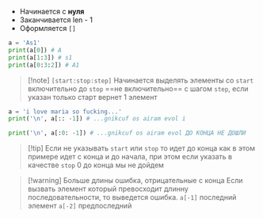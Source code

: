 
- Начинается с **нуля**
- Заканчивается len - 1
- Оформляется `[]`
```python
a = 'As1'
print(a[0]) # A
print(a[1:3]) # s1
print(a[0:3:2]) # A1
```

> [!note] `[start:stop:step]`
> Начинается выделять элементы со `start` включительно до `stop`  ==не включительно== с шагом `step`, если указан только старт вернет 1 элемент

```python
a = 'i love maria so fucking...' 
print('\n', a[:: -1]) # ...gnikcuf os airam evol i

print('\n', a[:0: -1]) # ...gnikcuf os airam evol ДО КОНЦА НЕ ДОШЛИ

```

> [!tip] Если не указывать `start` или `stop` то идет до конца
> как в этом примере идет с конца и до начала, при этом если указать в качестве `stop` 0 до конца мы не дойдем

> [!warning] Больше длины ошибка, отрицательные с конца
> Если вызвать элемент который превосходит длинну последовательности, то выведется ошибка. `a[-1]` последний элемент `a[-2]` предпоследний

